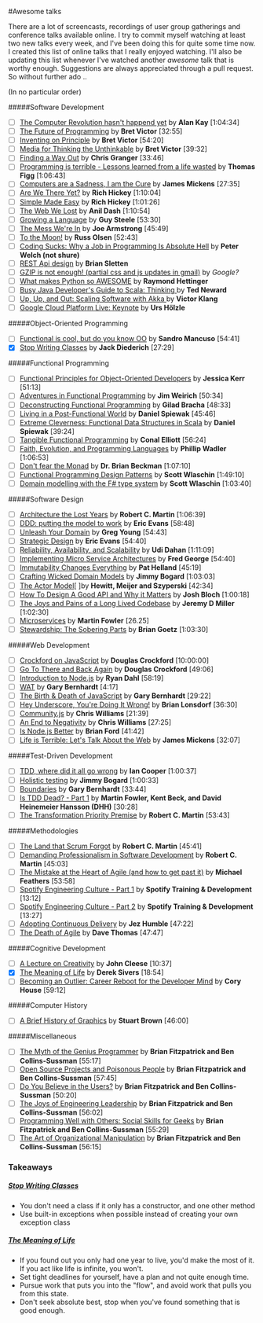 #Awesome talks

There are a lot of screencasts, recordings of user group gatherings and conference talks available online. I try to commit myself watching at least two new talks every week, and I've been doing this for quite some time now. I created this list of online talks that I really enjoyed watching. I'll also be updating this list whenever I've watched another *awesome* talk that is worthy enough. Suggestions are always appreciated through a pull request. So without further ado ..

(In no particular order)

#####Software Development
- [ ] [The Computer Revolution hasn't happend yet](https://www.youtube.com/watch?v=oKg1hTOQXoY) by **Alan Kay** [1:04:34]
- [ ] [The Future of Programming](https://vimeo.com/71278954) by **Bret Victor** [32:55]
- [ ] [Inventing on Principle](https://vimeo.com/36579366) by **Bret Victor** [54:20]
- [ ] [Media for Thinking the Unthinkable](http://worrydream.com/MediaForThinkingTheUnthinkable/) by **Bret Victor** [39:32]
- [ ] [Finding a Way Out](http://www.infoq.com/presentations/reimagining-software) by **Chris Granger** [33:46]
- [ ] [Programming is terrible - Lessons learned from a life wasted](https://www.youtube.com/watch?v=csyL9EC0S0c) by **Thomas Figg** [1:06:43]
- [ ] [Computers are a Sadness, I am the Cure](https://vimeo.com/95066828) by **James Mickens** [27:35]
- [ ] [Are We There Yet?](http://www.infoq.com/presentations/Are-We-There-Yet-Rich-Hickey) by **Rich Hickey** [1:10:04]
- [ ] [Simple Made Easy](http://www.infoq.com/presentations/Simple-Made-Easy) by **Rich Hickey** [1:01:26]
- [ ] [The Web We Lost](https://www.youtube.com/watch?v=9KKMnoTTHJk) by **Anil Dash** [1:10:54]
- [ ] [Growing a Language](https://www.youtube.com/watch?v=_ahvzDzKdB0) by **Guy Steele** [53:30]
- [ ] [The Mess We're In](https://www.youtube.com/watch?v=lKXe3HUG2l4&list=UU_QIfHvN9auy2CoOdSfMWDw) by **Joe Armstrong** [45:49]
- [ ] [To the Moon!](https://www.youtube.com/watch?v=4Sso4HtvJsw) by **Russ Olsen** [52:43]
- [ ] [Coding Sucks: Why a Job in Programming Is Absolute Hell](https://www.youtube.com/watch?v=MticYPfFRp8) by **Peter Welch (not shure)** 
- [ ] [REST Api design](https://www.youtube.com/watch?v=HW9wWZHWhnI) by **Brian Sletten**
- [ ] [GZIP is not enough! (partial css and js updates in gmail)](http:/www.youtube.com/watch?v=whGwm0Lky2s) by *Google?* 
- [ ] [What makes Python so AWESOME](http://www.youtube.com/watch?v=u1sVfGEBKWQ) by **Raymond Hettinger**
- [ ] [Busy Java Developer's Guide to Scala: Thinking ](https://www.youtube.com/watch?v=_qRYOayG9SM) by **Ted Neward**
- [ ] [Up, Up, and Out: Scaling Software with Akka ](https://www.youtube.com/watch?v=GBvtE61Wrto&index=7) by **Victor Klang**
- [ ] [Google Cloud Platform Live: Keynote](https://www.youtube.com/watch?v=qokEYBNWA_0) by **Urs Hölzle**

#####Object-Oriented Programming

- [ ] [Functional is cool, but do you know OO](http://www.parleys.com/play/51aa0172e4b01033a7e4b67a/) by **Sandro Mancuso** [54:41]
- [x] [Stop Writing Classes](http://pyvideo.org/video/880/stop-writing-classes) by **Jack Diederich** [27:29]

#####Functional Programming

- [ ] [Functional Principles for Object-Oriented Developers](http://www.youtube.com/watch?v=pMGY9ViIGNU) by **Jessica Kerr** [51:13]
- [ ] [Adventures in Functional Programming](https://vimeo.com/45140590) by **Jim Weirich** [50:34]
- [ ] [Deconstructing Functional Programming](http://www.infoq.com/presentations/functional-pros-cons) by **Gilad Bracha** [48:33]
- [ ] [Living in a Post-Functional World](http://www.infoq.com/presentations/post-functional-scala-clojure-haskell) by **Daniel Spiewak** [45:46]
- [ ] [Extreme Cleverness: Functional Data Structures in Scala](https://www.youtube.com/watch?v=pNhBQJN44YQ) by **Daniel Spiewak** [39:24]
- [ ] [Tangible Functional Programming](https://www.youtube.com/watch?v=faJ8N0giqzw) by **Conal Elliott** [56:24]
- [ ] [Faith, Evolution, and Programming Languages](https://www.youtube.com/watch?v=8frGknO8rIg) by **Phillip Wadler** [1:06:53]
- [ ] [Don't fear the Monad](https://www.youtube.com/watch?v=ZhuHCtR3xq8) by **Dr. Brian Beckman** [1:07:10]
- [ ] [Functional Programming Design Patterns](https://skillsmatter.com/skillscasts/6120-functional-programming-design-patterns-with-scott-wlaschin) by **Scott Wlaschin** [1:49:10]
- [ ] [Domain modelling with the F# type system](http://vimeo.com/97507575) by **Scott Wlaschin** [1:03:40]

#####Software Design

- [ ] [Architecture the Lost Years](http://www.confreaks.com/videos/759-rubymidwest2011-keynote-architecture-the-lost-years) by **Robert C. Martin** [1:06:39]
- [ ] [DDD: putting the model to work](http://www.infoq.com/presentations/model-to-work-evans) by **Eric Evans** [58:48]
- [ ] [Unleash Your Domain](https://vimeo.com/19428577) by **Greg Young** [54:43]
- [ ] [Strategic Design](http://www.infoq.com/presentations/strategic-design-evans) by **Eric Evans** [54:40]
- [ ] [Reliability, Availability, and Scalability](https://vimeo.com/6222577) by **Udi Dahan** [1:11:09]
- [ ] [Implementing Micro Service Architectures](https://vimeo.com/79866979) by **Fred George** [54:40]
- [ ] [Immutability Changes Everything](http://vimeo.com/52831373) by **Pat Helland** [45:19]
- [ ] [Crafting Wicked Domain Models](https://vimeo.com/43598193) by **Jimmy Bogard** [1:03:03]
- [ ] [The Actor Model](http://channel9.msdn.com/Shows/Going+Deep/Hewitt-Meijer-and-Szyperski-The-Actor-Model-everything-you-wanted-to-know-but-were-afraid-to-ask)[ ]by **Hewitt, Meijer and Szyperski** [42:34]
- [ ] [How To Design A Good API and Why it Matters](http://www.youtube.com/watch?v=aAb7hSCtvGw) by **Josh Bloch** [1:00:18]
- [ ] [The Joys and Pains of a Long Lived Codebase](http://www.infoq.com/presentations/Lessons-Learned-Jeremy-Miller) by **Jeremy D Miller** [1:02:30]
- [ ] [Microservices](https://www.youtube.com/watch?v=wgdBVIX9ifA) by **Martin Fowler** [26.25]
- [ ] [Stewardship: The Sobering Parts](https://www.youtube.com/watch?v=2y5Pv4yN0b0) by **Brian Goetz** [1:03:30]

#####Web Development

- [ ] [Crockford on JavaScript](http://yuiblog.com/crockford/) by **Douglas Crockford** [10:00:00]
- [ ] [Go To There and Back Again](http://vimeo.com/78893726) by **Douglas Crockford** [49:06]
- [ ] [Introduction to Node.js](http://www.yuiblog.com/blog/2010/05/20/video-dahl/) by **Ryan Dahl** [58:19]
- [ ] [WAT](https://www.destroyallsoftware.com/talks/wat) by **Gary Bernhardt** [4:17]
- [ ] [The Birth & Death of JavaScript](https://www.destroyallsoftware.com/talks/the-birth-and-death-of-javascript) by **Gary Bernhardt** [29:22]
- [ ] [Hey Underscore, You're Doing It Wrong!](http://www.youtube.com/watch?v=m3svKOdZijA) by **Brian Lonsdorf** [36:30]
- [ ] [Community.js](https://www.youtube.com/watch?v=23Yxji-tEfc) by **Chris Williams** [21:39]
- [ ] [An End to Negativity](https://www.youtube.com/watch?v=17rkSdkc5TI) by **Chris Williams** [27:25]
- [ ] [Is Node.js Better](https://www.youtube.com/watch?v=C5fa1LZYodQ) by **Brian Ford** [41:42]
- [ ] [Life is Terrible: Let's Talk About the Web](http://vimeo.com/111122950) by **James Mickens** [32:07]

#####Test-Driven Development

- [ ] [TDD, where did it all go wrong](http://vimeo.com/68375232) by **Ian Cooper** [1:00:37]
- [ ] [Holistic testing](http://vimeo.com/68390508) by **Jimmy Bogard** [1:00:33]
- [ ] [Boundaries](https://www.destroyallsoftware.com/talks/boundaries) by **Gary Bernhardt** [33:44]
- [ ] [Is TDD Dead? - Part 1](https://www.youtube.com/watch?v=z9quxZsLcfo) by **Martin Fowler, Kent Beck, and David Heinemeier Hansson (DHH)** [30:28]
- [ ] [The Transformation Priority Premise](https://www.youtube.com/watch?v=B93QezwTQpI) by **Robert C. Martin** [53:43]

#####Methodologies

- [ ] [The Land that Scrum Forgot](https://www.youtube.com/watch?v=hG4LH6P8Syk) by **Robert C. Martin** [45:41]
- [ ] [Demanding Professionalism in Software Development](https://www.youtube.com/watch?v=p0O1VVqRSK0) by **Robert C. Martin** [45:03]
- [ ] [The Mistake at the Heart of Agile (and how to get past it)](http://ndc2011.macsimum.no/mp4/Day1%20Wednesday/Track4%201500-1600.mp4) by **Michael Feathers** [53:58]
- [ ] [Spotify Engineering Culture - Part 1](https://vimeo.com/85490944) by **Spotify Training & Development** [13:12]
- [ ] [Spotify Engineering Culture - Part 2](http://vimeo.com/94950270) by **Spotify Training & Development** [13:27]
- [ ] [Adopting Continuous Delivery](http://vimeo.com/68320415) by **Jez Humble** [47:22]
- [ ] [The Death of Agile](http://www.thoughtworks.com/talks/the-death-of-agile) by **Dave Thomas** [47:47]

#####Cognitive Development
- [ ] [A Lecture on Creativity](https://www.youtube.com/watch?v=ijtQP9nwrQA) by **John Cleese** [10:37]
- [x] [The Meaning of Life](https://www.youtube.com/watch?v=zzcCWEb-tyk) by **Derek Sivers** [18:54]
- [ ] [Becoming an Outlier: Career Reboot for the Developer Mind](https://vimeo.com/97415346) by **Cory House** [59:12]

#####Computer History

- [ ] [A Brief History of Graphics](https://www.youtube.com/playlist?list=PLOQZmjD6P2HlOoEVKOPaCFvLnjP865X1f) by **Stuart Brown** [46:00]

#####Miscellaneous
- [ ] [The Myth of the Genius Programmer](https://www.youtube.com/watch?v=0SARbwvhupQ) by **Brian Fitzpatrick and Ben Collins-Sussman** [55:17]
- [ ] [Open Source Projects and Poisonous People](https://www.youtube.com/watch?v=-F-3E8pyjFo) by **Brian Fitzpatrick and Ben Collins-Sussman** [57:45]
- [ ] [Do You Believe in the Users?](https://www.youtube.com/watch?v=2an9bWOo89o) by **Brian Fitzpatrick and Ben Collins-Sussman** [50:20]
- [ ] [The Joys of Engineering Leadership](https://www.youtube.com/watch?v=skD1fjxSRog) by **Brian Fitzpatrick and Ben Collins-Sussman** [56:02]
- [ ] [Programming Well with Others: Social Skills for Geeks](https://www.youtube.com/watch?v=q-7l8cnpI4k) by **Brian Fitzpatrick and Ben Collins-Sussman** [55:29]
- [ ] [The Art of Organizational Manipulation](https://www.youtube.com/watch?v=OTCuYzAw31Y) by **Brian Fitzpatrick and Ben Collins-Sussman** [56:15]

### Takeaways
##### [Stop Writing Classes](http://pyvideo.org/video/880/stop-writing-classes)
- You don't need a class if it only has a constructor, and one other method
- Use built-in exceptions when possible instead of creating your own exception class

##### [The Meaning of Life](https://www.youtube.com/watch?v=zzcCWEb-tyk)
- If you found out you only had one year to live, you'd make the most of it. If you act like life is infinite, you won't.
- Set tight deadlines for yourself, have a plan and not quite enough time.
- Pursue work that puts you into the "flow", and avoid work that pulls you from this state.
- Don't seek absolute best, stop when you've found something that is good enough.

